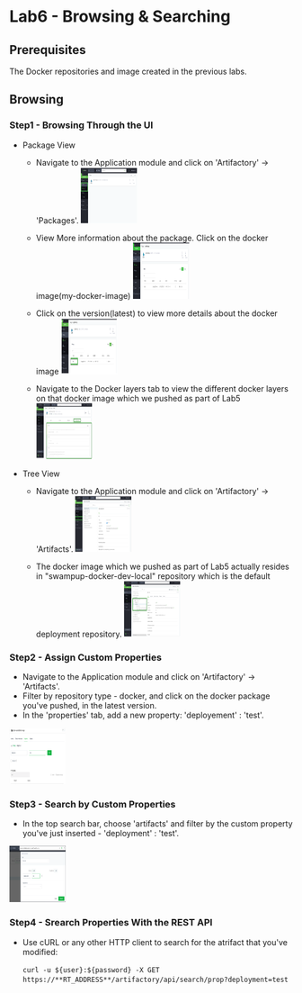 # Lab6 - Browsing & Searching

## Prerequisites

The Docker repositories and image created in the previous labs.

## Browsing

### Step1 - Browsing Through the UI

- Package View

  - Navigate to the Application module and click on 'Artifactory' -> 'Packages'.
    <img src="/SU-113-Jfrog-Artifactory-Essentials/Lab6/images/package-view.png" alt="package-view" style="height: 100px; width:100px;"/>
  
  - View More information about the package. Click on the docker image(my-docker-image)
    <img src="/SU-113-Jfrog-Artifactory-Essentials/Lab6/images/docker-package.png" alt="docker-package" style="height: 100px; width:100px;"/>
  
  - Click on the version(latest) to view more details about the docker image
    <img src="/SU-113-Jfrog-Artifactory-Essentials/Lab6/images/docker-version.png" alt="docker-version" style="height: 100px; width:100px;"/>
    
  - Navigate to the Docker layers tab to view the different docker layers on that docker image which we pushed as part of Lab5
    <img src="/SU-113-Jfrog-Artifactory-Essentials/Lab6/images/docker-layers.png" alt="docker-layers" style="height: 100px; width:100px;"/>

- Tree View    
  - Navigate to the Application module and click on 'Artifactory' -> 'Artifacts'.
    <img src="/SU-113-Jfrog-Artifactory-Essentials/Lab6/images/artifacts-view.png" alt="artifact-view" style="height: 100px; width:100px;"/>
    
  - The docker image which we pushed as part of Lab5 actually resides in "swampup-docker-dev-local" repository which is the default deployment repository.
    <img src="/SU-113-Jfrog-Artifactory-Essentials/Lab6/images/tree-view.png" alt="tree-view" style="height: 100px; width:100px;"/>


### Step2 - Assign Custom Properties

- Navigate to the Application module and click on 'Artifactory' -> 'Artifacts'.
- Filter by repository type - docker, and click on the docker package you've pushed, in the latest version.
- In the 'properties' tab, add a new property: 'deployement' : 'test'.

<img src="/SU-113-Jfrog-Artifactory-Essentials/Lab6/images/property.png" style="height: 100px; width:100px;"/>

### Step3 - Search by Custom Properties

- In the top search bar, choose 'artifacts' and filter by the custom property you've just inserted - 'deployment' : 'test'.

<img src="/SU-113-Jfrog-Artifactory-Essentials/Lab6/images/search_property.png" style="height: 100px; width:100px;"/>

### Step4 - Srearch Properties With the REST API

- Use cURL or any other HTTP client to search for the atrifact that you've modified:

  `curl -u ${user}:${password} -X GET https://**RT_ADDRESS**/artifactory/api/search/prop?deployment=test`
